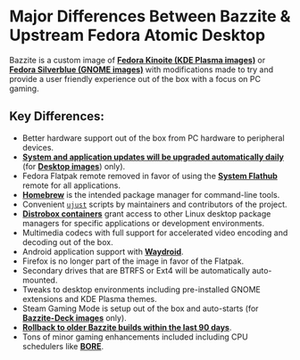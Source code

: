 # Major Differences Between Bazzite & Upstream Fedora Atomic Desktop

Bazzite is a custom image of [**Fedora Kinoite (KDE Plasma images)**](https://fedoraproject.org/atomic-desktops/kinoite/) or [**Fedora Silverblue (GNOME images)**](https://fedoraproject.org/atomic-desktops/silverblue/) with modifications made to try and provide a user friendly experience out of the box with a focus on PC gaming.

## Key Differences:

- Better hardware support out of the box from PC hardware to peripheral devices.
- [**System and application updates will be upgraded automatically daily**](/Installing_and_Managing_Software/Updates_Rollbacks_and_Rebasing/updating_guide/) (for [**Desktop images**](/General/FAQ/#1-desktop-edition)) only).
- Fedora Flatpak remote removed in favor of using the [**System Flathub**](https://flathub.org/) remote for all applications.
- [**Homebrew**](/Installing_and_Managing_Software/Homebrew/) is the intended package manager for command-line tools.
- Convenient [`ujust`](/Installing_and_Managing_Software/ujust/) scripts by maintainers and contributors of the project.
- [**Distrobox containers**](/Installing_and_Managing_Software/Distrobox/) grant access to other Linux desktop package managers for specific applications or development environments.
- Multimedia codecs with full support for accelerated video encoding and decoding out of the box.
- Android application support with [**Waydroid**](/Installing_and_Managing_Software/Waydroid_Setup_Guide.md).
- Firefox is no longer part of the image in favor of the Flatpak.
- Secondary drives that are BTRFS or Ext4 will be automatically auto-mounted.
- Tweaks to desktop environments including pre-installed GNOME extensions and KDE Plasma themes.
- Steam Gaming Mode is setup out of the box and auto-starts (for [**Bazzite-Deck images**](/Handheld_and_HTPC_edition/Steam_Gaming_Mode/) only).
- [**Rollback to older Bazzite builds within the last 90 days**](/Installing_and_Managing_Software/Updates_Rollbacks_and_Rebasing/bazzite_rollback_helper.md).
- Tons of minor gaming enhancements included including CPU schedulers like [**BORE**](https://github.com/firelzrd/bore-scheduler).
